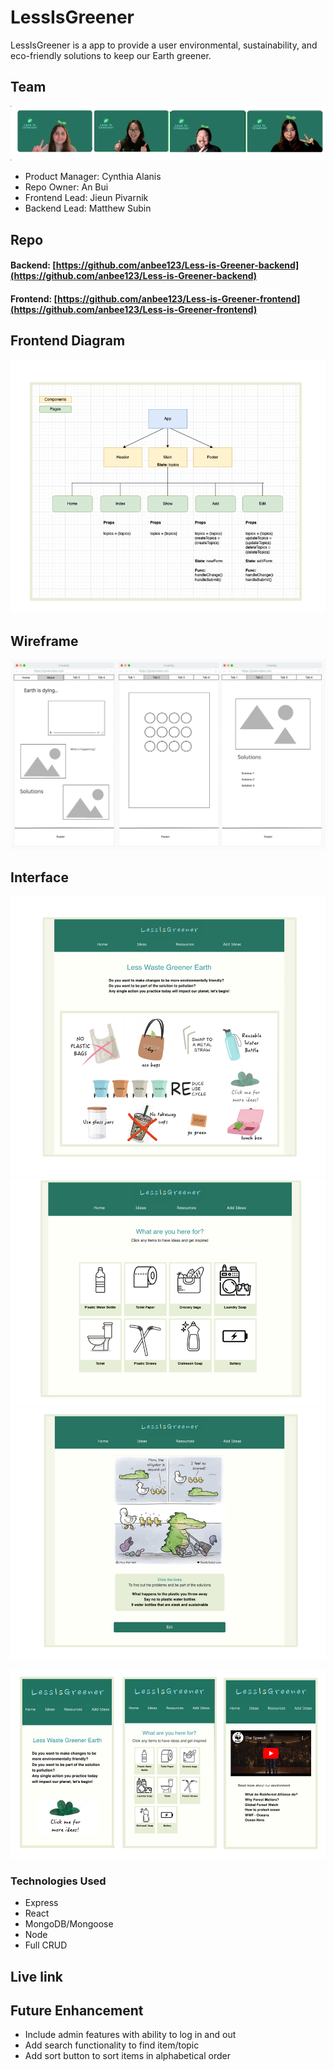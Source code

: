 # LessIsGreener

LessIsGreener is a app to provide a user environmental, sustainability, and eco-friendly solutions to keep our Earth greener. 

## Team 

![](public/img/team.png)

* Product Manager: Cynthia Alanis
* Repo Owner: An Bui
* Frontend Lead: Jieun Pivarnik
* Backend Lead: Matthew Subin 

## Repo

#### Backend: [https://github.com/anbee123/Less-is-Greener-backend](https://github.com/anbee123/Less-is-Greener-backend)
#### Frontend: [https://github.com/anbee123/Less-is-Greener-frontend](https://github.com/anbee123/Less-is-Greener-frontend)



## Frontend Diagram
![](public/img/diagram.png)

## Wireframe 

![](public/img/wireframe.png)

## Interface
![](public/img/home-screen.png)
![](public/img/index-screen.png)
![](public/img/show-screen.png)

![](public/img/responsive.png)

### Technologies Used

* Express
* React
* MongoDB/Mongoose
* Node
* Full CRUD


## Live link

## Future Enhancement 

* Include admin features with ability to log in and out
* Add search functionality to find item/topic 
* Add sort button to sort items in alphabetical order




